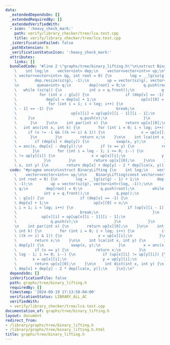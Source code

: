 ```yaml
---
data:
  _extendedDependsOn: []
  _extendedRequiredBy: []
  _extendedVerifiedWith:
  - icon: ':heavy_check_mark:'
    path: verify/library_checker/tree/lca.test.cpp
    title: verify/library_checker/tree/lca.test.cpp
  _isVerificationFailed: false
  _pathExtension: h
  _verificationStatusIcon: ':heavy_check_mark:'
  attributes:
    links: []
  bundledCode: "#line 2 \"graphs/tree/binary_lifting.h\"\n\nstruct BinaryLifting {\n\
    \    int log;\n    vector<int> dep;\n    vector<vector<int>> up;\n\n    BinaryLifting(const\
    \ vector<vector<int>> &g, int root = 0) {\n        log = __lg(sz(g) - 1) + 1;\n\
    \        dep.resize(sz(g), -1);\n        up = vector(sz(g), vector<int>(log, -1));\n\
    \n        queue<int> q;\n        dep[root] = 0;\n        q.push(root);\n     \
    \   while (sz(q)) {\n            int u = q.front();\n            q.pop();\n  \
    \          for (int v : g[u]) {\n                if (dep[v] == -1) {\n       \
    \             dep[v] = dep[u] + 1;\n                    up[v][0] = u;\n      \
    \              for (int i = 1; i < log; i++) {\n                        if (up[v][i\
    \ - 1] == -1) {\n                            break;\n                        }\n\
    \                        up[v][i] = up[up[v][i - 1]][i - 1];\n               \
    \     }\n                    q.push(v);\n                }\n            }\n  \
    \      }\n    }\n\n    int par(int x) {\n        return up[x][0];\n    }\n\n \
    \   int anc(int x, int k) {\n        for (int i = 0; i < log; i++) {\n       \
    \     if (x != -1 && ((k >> i) & 1)) {\n                x = up[x][i];\n      \
    \      }\n        }\n        return x;\n    }\n\n    int lca(int x, int y) {\n\
    \        if (dep[x] < dep[y]) {\n            swap(x, y);\n        }\n        x\
    \ = anc(x, dep[x] - dep[y]);\n        if (x == y) {\n            return x;\n \
    \       }\n        for (int i = log - 1; i >= 0; i--) {\n            if (up[x][i]\
    \ != up[y][i]) {\n                x = up[x][i];\n                y = up[y][i];\n\
    \            }\n        }\n        return up[x][0];\n    }\n\n    int dist(int\
    \ x, int y) {\n        return dep[x] + dep[y] - 2 * dep[lca(x, y)];\n    }\n};\n"
  code: "#pragma once\n\nstruct BinaryLifting {\n    int log;\n    vector<int> dep;\n\
    \    vector<vector<int>> up;\n\n    BinaryLifting(const vector<vector<int>> &g,\
    \ int root = 0) {\n        log = __lg(sz(g) - 1) + 1;\n        dep.resize(sz(g),\
    \ -1);\n        up = vector(sz(g), vector<int>(log, -1));\n\n        queue<int>\
    \ q;\n        dep[root] = 0;\n        q.push(root);\n        while (sz(q)) {\n\
    \            int u = q.front();\n            q.pop();\n            for (int v\
    \ : g[u]) {\n                if (dep[v] == -1) {\n                    dep[v] =\
    \ dep[u] + 1;\n                    up[v][0] = u;\n                    for (int\
    \ i = 1; i < log; i++) {\n                        if (up[v][i - 1] == -1) {\n\
    \                            break;\n                        }\n             \
    \           up[v][i] = up[up[v][i - 1]][i - 1];\n                    }\n     \
    \               q.push(v);\n                }\n            }\n        }\n    }\n\
    \n    int par(int x) {\n        return up[x][0];\n    }\n\n    int anc(int x,\
    \ int k) {\n        for (int i = 0; i < log; i++) {\n            if (x != -1 &&\
    \ ((k >> i) & 1)) {\n                x = up[x][i];\n            }\n        }\n\
    \        return x;\n    }\n\n    int lca(int x, int y) {\n        if (dep[x] <\
    \ dep[y]) {\n            swap(x, y);\n        }\n        x = anc(x, dep[x] - dep[y]);\n\
    \        if (x == y) {\n            return x;\n        }\n        for (int i =\
    \ log - 1; i >= 0; i--) {\n            if (up[x][i] != up[y][i]) {\n         \
    \       x = up[x][i];\n                y = up[y][i];\n            }\n        }\n\
    \        return up[x][0];\n    }\n\n    int dist(int x, int y) {\n        return\
    \ dep[x] + dep[y] - 2 * dep[lca(x, y)];\n    }\n};\n"
  dependsOn: []
  isVerificationFile: false
  path: graphs/tree/binary_lifting.h
  requiredBy: []
  timestamp: '2024-09-19 17:13:58-04:00'
  verificationStatus: LIBRARY_ALL_AC
  verifiedWith:
  - verify/library_checker/tree/lca.test.cpp
documentation_of: graphs/tree/binary_lifting.h
layout: document
redirect_from:
- /library/graphs/tree/binary_lifting.h
- /library/graphs/tree/binary_lifting.h.html
title: graphs/tree/binary_lifting.h
---
```

